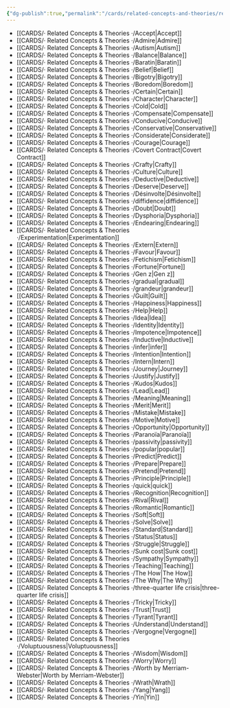 ```yaml
---
{"dg-publish":true,"permalink":"/cards/related-concepts-and-theories/related-concepts-and-theories/","created":"2022-12-27T18:37:01.494+01:00","updated":"2023-04-10T12:24:42.863+02:00"}
---
```



- [[CARDS/· Related Concepts & Theories ·/Accept\|Accept]]
- [[CARDS/· Related Concepts & Theories ·/Admire\|Admire]]
- [[CARDS/· Related Concepts & Theories ·/Autism\|Autism]]
- [[CARDS/· Related Concepts & Theories ·/Balance\|Balance]]
- [[CARDS/· Related Concepts & Theories ·/Baratin\|Baratin]]
- [[CARDS/· Related Concepts & Theories ·/Belief\|Belief]]
- [[CARDS/· Related Concepts & Theories ·/Bigotry\|Bigotry]]
- [[CARDS/· Related Concepts & Theories ·/Boredom\|Boredom]]
- [[CARDS/· Related Concepts & Theories ·/Certain\|Certain]]
- [[CARDS/· Related Concepts & Theories ·/Character\|Character]]
- [[CARDS/· Related Concepts & Theories ·/Cold\|Cold]]
- [[CARDS/· Related Concepts & Theories ·/Compensate\|Compensate]]
- [[CARDS/· Related Concepts & Theories ·/Conducive\|Conducive]]
- [[CARDS/· Related Concepts & Theories ·/Conservative\|Conservative]]
- [[CARDS/· Related Concepts & Theories ·/Considerate\|Considerate]]
- [[CARDS/· Related Concepts & Theories ·/Courage\|Courage]]
- [[CARDS/· Related Concepts & Theories ·/Covert Contract\|Covert Contract]]
- [[CARDS/· Related Concepts & Theories ·/Crafty\|Crafty]]
- [[CARDS/· Related Concepts & Theories ·/Culture\|Culture]]
- [[CARDS/· Related Concepts & Theories ·/Deductive\|Deductive]]
- [[CARDS/· Related Concepts & Theories ·/Deserve\|Deserve]]
- [[CARDS/· Related Concepts & Theories ·/Désinvolte\|Désinvolte]]
- [[CARDS/· Related Concepts & Theories ·/diffidence\|diffidence]]
- [[CARDS/· Related Concepts & Theories ·/Doubt\|Doubt]]
- [[CARDS/· Related Concepts & Theories ·/Dysphoria\|Dysphoria]]
- [[CARDS/· Related Concepts & Theories ·/Endearing\|Endearing]]
- [[CARDS/· Related Concepts & Theories ·/Experimentation\|Experimentation]]
- [[CARDS/· Related Concepts & Theories ·/Extern\|Extern]]
- [[CARDS/· Related Concepts & Theories ·/Favour\|Favour]]
- [[CARDS/· Related Concepts & Theories ·/Fetichism\|Fetichism]]
- [[CARDS/· Related Concepts & Theories ·/Fortune\|Fortune]]
- [[CARDS/· Related Concepts & Theories ·/Gen z\|Gen z]]
- [[CARDS/· Related Concepts & Theories ·/gradual\|gradual]]
- [[CARDS/· Related Concepts & Theories ·/grandeur\|grandeur]]
- [[CARDS/· Related Concepts & Theories ·/Guilt\|Guilt]]
- [[CARDS/· Related Concepts & Theories ·/Happiness\|Happiness]]
- [[CARDS/· Related Concepts & Theories ·/Help\|Help]]
- [[CARDS/· Related Concepts & Theories ·/Idea\|Idea]]
- [[CARDS/· Related Concepts & Theories ·/Identity\|Identity]]
- [[CARDS/· Related Concepts & Theories ·/Impotence\|Impotence]]
- [[CARDS/· Related Concepts & Theories ·/Inductive\|Inductive]]
- [[CARDS/· Related Concepts & Theories ·/infer\|infer]]
- [[CARDS/· Related Concepts & Theories ·/Intention\|Intention]]
- [[CARDS/· Related Concepts & Theories ·/Intern\|Intern]]
- [[CARDS/· Related Concepts & Theories ·/Journey\|Journey]]
- [[CARDS/· Related Concepts & Theories ·/Justify\|Justify]]
- [[CARDS/· Related Concepts & Theories ·/Kudos\|Kudos]]
- [[CARDS/· Related Concepts & Theories ·/Lead\|Lead]]
- [[CARDS/· Related Concepts & Theories ·/Meaning\|Meaning]]
- [[CARDS/· Related Concepts & Theories ·/Merit\|Merit]]
- [[CARDS/· Related Concepts & Theories ·/Mistake\|Mistake]]
- [[CARDS/· Related Concepts & Theories ·/Motive\|Motive]]
- [[CARDS/· Related Concepts & Theories ·/Opportunity\|Opportunity]]
- [[CARDS/· Related Concepts & Theories ·/Paranoïa\|Paranoïa]]
- [[CARDS/· Related Concepts & Theories ·/passivity\|passivity]]
- [[CARDS/· Related Concepts & Theories ·/popular\|popular]]
- [[CARDS/· Related Concepts & Theories ·/Predict\|Predict]]
- [[CARDS/· Related Concepts & Theories ·/Prepare\|Prepare]]
- [[CARDS/· Related Concepts & Theories ·/Pretend\|Pretend]]
- [[CARDS/· Related Concepts & Theories ·/Principle\|Principle]]
- [[CARDS/· Related Concepts & Theories ·/quick\|quick]]
- [[CARDS/· Related Concepts & Theories ·/Recognition\|Recognition]]
- [[CARDS/· Related Concepts & Theories ·/Rival\|Rival]]
- [[CARDS/· Related Concepts & Theories ·/Romantic\|Romantic]]
- [[CARDS/· Related Concepts & Theories ·/Soft\|Soft]]
- [[CARDS/· Related Concepts & Theories ·/Solve\|Solve]]
- [[CARDS/· Related Concepts & Theories ·/Standard\|Standard]]
- [[CARDS/· Related Concepts & Theories ·/Status\|Status]]
- [[CARDS/· Related Concepts & Theories ·/Struggle\|Struggle]]
- [[CARDS/· Related Concepts & Theories ·/Sunk cost\|Sunk cost]]
- [[CARDS/· Related Concepts & Theories ·/Sympathy\|Sympathy]]
- [[CARDS/· Related Concepts & Theories ·/Teaching\|Teaching]]
- [[CARDS/· Related Concepts & Theories ·/The How\|The How]]
- [[CARDS/· Related Concepts & Theories ·/The Why\|The Why]]
- [[CARDS/· Related Concepts & Theories ·/three-quarter life crisis\|three-quarter life crisis]]
- [[CARDS/· Related Concepts & Theories ·/Tricky\|Tricky]]
- [[CARDS/· Related Concepts & Theories ·/Trust\|Trust]]
- [[CARDS/· Related Concepts & Theories ·/Tyrant\|Tyrant]]
- [[CARDS/· Related Concepts & Theories ·/Understand\|Understand]]
- [[CARDS/· Related Concepts & Theories ·/Vergogne\|Vergogne]]
- [[CARDS/· Related Concepts & Theories ·/Voluptuousness\|Voluptuousness]]
- [[CARDS/· Related Concepts & Theories ·/Wisdom\|Wisdom]]
- [[CARDS/· Related Concepts & Theories ·/Worry\|Worry]]
- [[CARDS/· Related Concepts & Theories ·/Worth by Merriam-Webster\|Worth by Merriam-Webster]]
- [[CARDS/· Related Concepts & Theories ·/Wrath\|Wrath]]
- [[CARDS/· Related Concepts & Theories ·/Yang\|Yang]]
- [[CARDS/· Related Concepts & Theories ·/Yin\|Yin]]



<script src="https://utteranc.es/client.js"
        repo="Heart4sides/Comment_Section"
        issue-term="pathname"
        theme="github-dark"
        crossorigin="anonymous"
        async>
</script>
